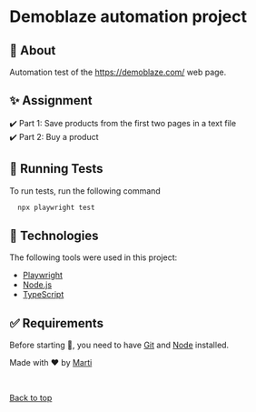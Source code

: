 # Demoblaze automation project

## :dart: About ##

Automation test of the https://demoblaze.com/ web page.

## :sparkles: Assignment ##

:heavy_check_mark: Part 1: Save products from the first two pages in a text file\
:heavy_check_mark: Part 2: Buy a product

## :checkered_flag: Running Tests  ##

To run tests, run the following command

```bash
  npx playwright test
```


## :rocket: Technologies ##

The following tools were used in this project:

- [Playwright](https://playwright.dev/)
- [Node.js](https://nodejs.org/en/)
- [TypeScript](https://www.typescriptlang.org/)

## :white_check_mark: Requirements ##

Before starting :checkered_flag:, you need to have [Git](https://git-scm.com) and [Node](https://nodejs.org/en/) installed.


Made with :heart: by <a href="https://github.com/martinasierra" target="_blank">Marti</a>

&#xa0;

<a href="#top">Back to top</a>
